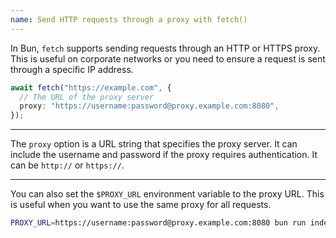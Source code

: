 ```yaml
---
name: Send HTTP requests through a proxy with fetch()
---
```


In Bun, `fetch` supports sending requests through an HTTP or HTTPS proxy. This is useful on corporate networks or you need to ensure a request is sent through a specific IP address.

```ts
await fetch("https://example.com", {
  // The URL of the proxy server
  proxy: "https://username:password@proxy.example.com:8080",
});
```

---

The `proxy` option is a URL string that specifies the proxy server. It can include the username and password if the proxy requires authentication. It can be `http://` or `https://`.

---

You can also set the `$PROXY_URL` environment variable to the proxy URL. This is useful when you want to use the same proxy for all requests.

```sh
PROXY_URL=https://username:password@proxy.example.com:8080 bun run index.ts
```
